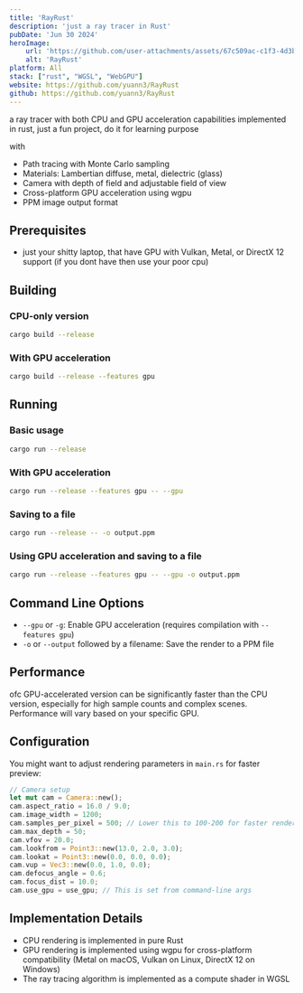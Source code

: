 ```yaml
---
title: 'RayRust'
description: 'just a ray tracer in Rust'
pubDate: 'Jun 30 2024'
heroImage:
    url: 'https://github.com/user-attachments/assets/67c509ac-c1f3-4d3b-9edc-e1b77f277197'
    alt: 'RayRust'
platform: All 
stack: ["rust", "WGSL", "WebGPU"]
website: https://github.com/yuann3/RayRust
github: https://github.com/yuann3/RayRust
---
```


a ray tracer with both CPU and GPU acceleration capabilities implemented in rust, just a fun project, do it for learning purpose

with

- Path tracing with Monte Carlo sampling
- Materials: Lambertian diffuse, metal, dielectric (glass)
- Camera with depth of field and adjustable field of view
- Cross-platform GPU acceleration using wgpu
- PPM image output format

## Prerequisites

- just your shitty laptop, that have GPU with Vulkan, Metal, or DirectX 12 support (if you dont have then use your poor cpu)

## Building

### CPU-only version

```bash
cargo build --release
```

### With GPU acceleration

```bash
cargo build --release --features gpu
```

## Running

### Basic usage

```bash
cargo run --release
```

### With GPU acceleration

```bash
cargo run --release --features gpu -- --gpu
```

### Saving to a file

```bash
cargo run --release -- -o output.ppm
```

### Using GPU acceleration and saving to a file

```bash
cargo run --release --features gpu -- --gpu -o output.ppm
```

## Command Line Options

- `--gpu` or `-g`: Enable GPU acceleration (requires compilation with `--features gpu`)
- `-o` or `--output` followed by a filename: Save the render to a PPM file

## Performance

ofc GPU-accelerated version can be significantly faster than the CPU version, especially for high sample counts and complex scenes. Performance will vary based on your specific GPU.

## Configuration

You might want to adjust rendering parameters in `main.rs` for faster preview:

```rust
// Camera setup
let mut cam = Camera::new();
cam.aspect_ratio = 16.0 / 9.0;
cam.image_width = 1200;
cam.samples_per_pixel = 500; // Lower this to 100-200 for faster rendering
cam.max_depth = 50;
cam.vfov = 20.0;
cam.lookfrom = Point3::new(13.0, 2.0, 3.0);
cam.lookat = Point3::new(0.0, 0.0, 0.0);
cam.vup = Vec3::new(0.0, 1.0, 0.0);
cam.defocus_angle = 0.6;
cam.focus_dist = 10.0;
cam.use_gpu = use_gpu; // This is set from command-line args
```

## Implementation Details

- CPU rendering is implemented in pure Rust
- GPU rendering is implemented using wgpu for cross-platform compatibility (Metal on macOS, Vulkan on Linux, DirectX 12 on Windows)
- The ray tracing algorithm is implemented as a compute shader in WGSL


